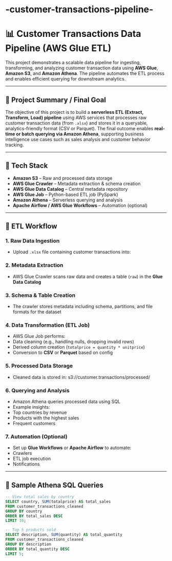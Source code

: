 # -customer-transactions-pipeline-

# 📊 Customer Transactions Data Pipeline (AWS Glue ETL)

This project demonstrates a scalable data pipeline for ingesting, transforming, and analyzing customer transaction data using **AWS Glue**, **Amazon S3**, and **Amazon Athena**. The pipeline automates the ETL process and enables efficient querying for downstream analytics.

---

## 🚀 Project Summary / Final Goal

The objective of this project is to build a **serverless ETL (Extract, Transform, Load) pipeline** using AWS services that processes raw customer transaction data (from `.xlsx`) and stores it in a queryable, analytics-friendly format (CSV or Parquet). The final outcome enables **real-time or batch querying via Amazon Athena**, supporting business intelligence use cases such as sales analysis and customer behavior tracking.

---

## 🧱 Tech Stack

- **Amazon S3** – Raw and processed data storage
- **AWS Glue Crawler** – Metadata extraction & schema creation
- **AWS Glue Data Catalog** – Central metadata repository
- **AWS Glue Job** – Python-based ETL job (PySpark)
- **Amazon Athena** – Serverless querying and analysis
- **Apache Airflow / AWS Glue Workflows** – Automation (optional)

---

## 🔁 ETL Workflow

### 1. **Raw Data Ingestion**
- Upload `.xlsx` file containing customer transactions into:

### 2. **Metadata Extraction**
- AWS Glue Crawler scans raw data and creates a table (`raw`) in the **Glue Data Catalog**

### 3. **Schema & Table Creation**
- The crawler stores metadata including schema, partitions, and file formats for the dataset

### 4. **Data Transformation (ETL Job)**
- AWS Glue Job performs:
- Data cleaning (e.g., handling nulls, dropping invalid rows)
- Derived column creation (`totalprice = quantity * unitprice`)
- Conversion to **CSV** or **Parquet** based on config

### 5. **Processed Data Storage**
- Cleaned data is stored in:
s3://customer.transactions/processed/

### 6. **Querying and Analysis**
- Amazon Athena queries processed data using SQL
- Example insights:
- Top countries by revenue
- Products with the highest sales
- Frequent customers

### 7. **Automation (Optional)**
- Set up **Glue Workflows** or **Apache Airflow** to automate:
- Crawlers
- ETL job execution
- Notifications

---

## 🧮 Sample Athena SQL Queries

```sql
-- View total sales by country
SELECT country, SUM(totalprice) AS total_sales
FROM customer_transactions_cleaned
GROUP BY country
ORDER BY total_sales DESC
LIMIT 10;

-- Top 5 products sold
SELECT description, SUM(quantity) AS total_quantity
FROM customer_transactions_cleaned
GROUP BY description
ORDER BY total_quantity DESC
LIMIT 5;

